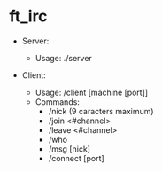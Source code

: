 # ft_irc

-	Server:
	-	Usage: ./server <port>

-	Client:
	-	Usage: /client [machine [port]]
	-	Commands:
		*	/nick <nickname> (9 caracters maximum)
		*	/join <#channel>
		*	/leave <#channel>
		*	/who
		*	/msg [nick] <message>
		*	/connect <machine> [port]
